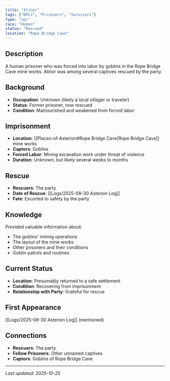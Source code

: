 ```yaml
---
title: "Alinor"
tags: ["NPCs", "Prisoners", "Survivors"]
type: "npc"
race: "Human"
status: "Rescued"
location: "Rope Bridge Cave"
---
```


## Description
A human prisoner who was forced into labor by goblins in the Rope Bridge Cave mine works. Alinor was among several captives rescued by the party.

## Background
- **Occupation**: Unknown (likely a local villager or traveler)
- **Status**: Former prisoner, now rescued
- **Condition**: Malnourished and weakened from forced labor

## Imprisonment
- **Location**: [[Places-of-Asterion#Rope Bridge Cave|Rope Bridge Cave]] mine works
- **Captors**: Goblins
- **Forced Labor**: Mining excavation work under threat of violence
- **Duration**: Unknown, but likely several weeks to months

## Rescue
- **Rescuers**: The party
- **Date of Rescue**: [[Logs/2025-08-30 Asterion Log]]
- **Fate**: Escorted to safety by the party

## Knowledge
Provided valuable information about:
- The goblins' mining operations
- The layout of the mine works
- Other prisoners and their conditions
- Goblin patrols and routines

## Current Status
- **Location**: Presumably returned to a safe settlement
- **Condition**: Recovering from imprisonment
- **Relationship with Party**: Grateful for rescue

## First Appearance
[[Logs/2025-08-30 Asterion Log]] (mentioned)

## Connections
- **Rescuers**: The party
- **Fellow Prisoners**: Other unnamed captives
- **Captors**: Goblins of Rope Bridge Cave

---

*Last updated: 2025-10-25*
